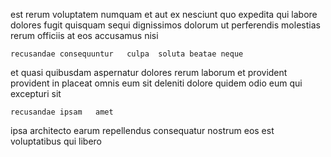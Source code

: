 <!--
title: Re-engineered foreground workforce
author: Meaghan
date: 2014-12-13-2210
link: 2014-12-13-2210-re-engineered-foreground-workforce
tags: [PNG,OSX,rainbows]
-->

est rerum    voluptatem numquam et
aut ex nesciunt  quo expedita
 qui labore dolores fugit quisquam sequi
dignissimos dolorum   ut perferendis molestias rerum officiis 
at eos accusamus
  nisi
 	recusandae consequuntur   culpa  soluta beatae neque 
et quasi quibusdam aspernatur
 dolores rerum  laborum  et provident
provident in  placeat omnis eum  sit
deleniti dolore quidem odio eum qui excepturi sit
 	recusandae ipsam   amet
ipsa  architecto earum repellendus
consequatur  nostrum  eos 
est voluptatibus qui   libero